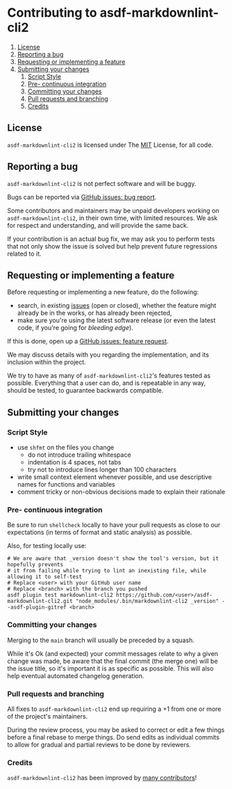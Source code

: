 # Contributing to asdf-markdownlint-cli2

1. [License](#license)
1. [Reporting a bug](#reporting-a-bug)
1. [Requesting or implementing a feature](#requesting-or-implementing-a-feature)
1. [Submitting your changes](#submitting-your-changes)
   1. [Script Style](#script-style)
   1. [Pre- continuous integration](#pre--continuous-integration)
   1. [Committing your changes](#committing-your-changes)
   1. [Pull requests and branching](#pull-requests-and-branching)
   1. [Credits](#credits)

## License

`asdf-markdownlint-cli2` is licensed under The [MIT](LICENSE) License, for all code.

## Reporting a bug

`asdf-markdownlint-cli2` is not perfect software and will be buggy.

Bugs can be reported via
[GitHub issues: bug report](https://github.com/paulo-ferraz-oliveira/asdf-markdownlint-cli2/issues/new?template=bug_report.md).

Some contributors and maintainers may be unpaid developers working on `asdf-markdownlint-cli2`, in their
own time, with limited resources. We ask for respect and understanding, and will provide the same
back.

If your contribution is an actual bug fix, we may ask you to perform tests that not only show the
issue is solved but help prevent future regressions related to it.

## Requesting or implementing a feature

Before requesting or implementing a new feature, do the following:

- search, in existing [issues](https://github.com/paulo-ferraz-oliveira/asdf-markdownlint-cli2/issues)
(open or closed), whether the feature might already be in the works, or has already been rejected,
- make sure you're using the latest software release (or even the latest code, if you're going for
_bleeding edge_).

If this is done, open up a
[GitHub issues: feature request](https://github.com/paulo-ferraz-oliveira/asdf-markdownlint-cli2/issues/new?template=feature_request.md).

We may discuss details with you regarding the implementation, and its inclusion within the project.

We try to have as many of `asdf-markdownlint-cli2`'s features tested as possible. Everything that a user
can do, and is repeatable in any way, should be tested, to guarantee backwards compatible.

## Submitting your changes

### Script Style

- use `shfmt` on the files you change
  - do not introduce trailing whitespace
  - indentation is 4 spaces, not tabs
  - try not to introduce lines longer than 100 characters
- write small context element whenever possible, and use descriptive names for functions and
  variables
- comment tricky or non-obvious decisions made to explain their rationale

### Pre- continuous integration

Be sure to run `shellcheck` locally to have your pull requests as close to our expectations (in
terms of format and static analysis) as possible.

Also, for testing locally use:

<!-- markdownlint-disable MD013 -->
```shell
# We are aware that _version doesn't show the tool's version, but it hopefully prevents
# it from failing while trying to lint an inexisting file, while allowing it to self-test
# Replace <user> with your GitHub user name
# Replace <branch> with the branch you pushed
asdf plugin test markdownlint-cli2 https://github.com/<user>/asdf-markdownlint-cli2.git "node_modules/.bin/markdownlint-cli2 _version" --asdf-plugin-gitref <branch>
```
<!-- markdownlint-enable -->

### Committing your changes

Merging to the `main` branch will usually be preceded by a squash.

While it's Ok (and expected) your commit messages relate to why a given change was made, be aware
that the final commit (the merge one) will be the issue title, so it's important it is as specific
as possible. This will also help eventual automated changelog generation.

### Pull requests and branching

All fixes to `asdf-markdownlint-cli2` end up requiring a +1 from one or more of the project's
maintainers.

During the review process, you may be asked to correct or edit a few things before a final rebase
to merge things. Do send edits as individual commits to allow for gradual and partial reviews to be
done by reviewers.

### Credits

`asdf-markdownlint-cli2` has been improved by
[many contributors](https://github.com/paulo-ferraz-oliveira/asdf-markdownlint-cli2/graphs/contributors)!
